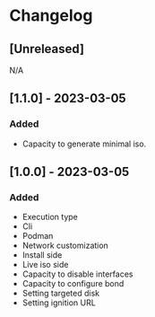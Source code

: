 # Changelog

## [Unreleased]

N/A

## [1.1.0] - 2023-03-05

### Added 
- Capacity to generate minimal iso.

## [1.0.0] - 2023-03-05

### Added
- Execution type
 - Cli
 - Podman
- Network customization
 - Install side
 - Live iso side
 - Capacity to disable interfaces
 - Capacity to configure bond
- Setting targeted disk 
- Setting ignition URL

